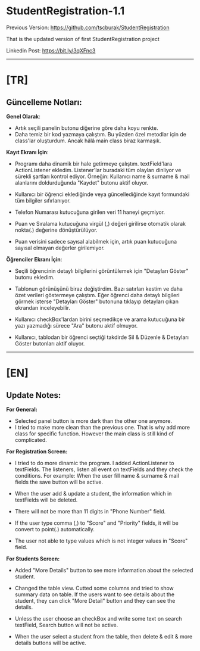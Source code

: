 # StudentRegistration-1.1

Previous Version: https://github.com/tscburak/StudentRegistration

That is the updated version of first StudentRegistration project

Linkedin Post: https://bit.ly/3qXFnc3

-----------------------------------------------------------------------------------------------------------------------------------


# **[TR]**
## Güncelleme Notları:


  **Genel Olarak**:
   - Artık seçili panelin butonu diğerine göre daha koyu renkte.
   - Daha temiz bir kod yazmaya çalıştım. Bu yüzden özel metodlar için de class'lar oluşturdum. Ancak hâlâ main class biraz karmaşık.

  **Kayıt Ekranı İçin**:
   - Programı daha dinamik bir hale getirmeye çalıştım. textField'lara ActionListener ekledim. Listener'lar buradaki tüm olayları dinliyor ve sürekli şartları kontrol ediyor.
      Örneğin: Kullanıcı name & surname & mail alanlarını doldurduğunda "Kaydet" butonu aktif oluyor. 
  
   - Kullanıcı bir öğrenci eklediğinde veya güncellediğinde kayıt formundaki tüm bilgiler sıfırlanıyor.
    
   - Telefon Numarası kutucuğuna girilen veri 11 haneyi geçmiyor.

   - Puan ve Sıralama kutucuğuna virgül (,) değeri girilirse otomatik olarak nokta(.) değerine dönüştürülüyor.

   - Puan verisini sadece sayısal alabilmek için, artık puan kutucuğuna sayısal olmayan değerler girilemiyor. 


   **Öğrenciler Ekranı İçin**:
   - Seçili öğrencinin detaylı bilgilerini görüntülemek için "Detayları Göster" butonu ekledim.
   
   - Tablonun görünüşünü biraz değiştirdim. Bazı satırları kestim ve daha özet verileri göstermeye çalıştım. Eğer öğrenci daha detaylı bilgileri görmek isterse "Detayları Göster"
    butonuna tıklayıp detayları çıkan ekrandan inceleyebilir.
      
   - Kullanıcı checkBox'lardan birini seçmedikçe ve arama kutucuğuna bir yazı yazmadığı sürece "Ara" butonu aktif olmuyor.
      
   - Kullanıcı, tablodan bir öğrenci seçtiği takdirde Sil & Düzenle & Detayları Göster butonları aktif oluyor.
   



-----------------------------------------------------------------------------------------------------------------------------------




# **[EN]**
## Update Notes:


  **For General:**
   - Selected panel button is more dark than the other one anymore.
   - I tried to make more clean than the previous one. That is why add more class for specific function. However the main class is still kind of complicated.

  **For Registration Screen:**
   - I tried to do more dinamic the program. I added ActionListener to textFields. The listeners, listen all event on textFields and they check the conditions.
      For example: When the user fill name & surname & mail fields the save button will be active. 
  
   - When the user add & update a student, the information which in textFields will be deleted.
    
   - There will not be more than 11 digits in "Phone Number" field.

   - If the user type comma (,) to "Score" and "Priority" fields, it will be convert to point(.) automatically.

   - The user not able to type values which is not integer values in "Score" field. 

   **For Students Screen:**
   - Added "More Details" button to see more information about the selected student. 
   
   - Changed the table view. Cutted some columns and tried to show summary data on table. If the users want to see details about the student, they can click "More Detail" button
    and they can see the details.
      
   - Unless the user choose an checkBox and write some text on search textField, Search button will not be active.
      
   - When the user select a student from the table, then delete & edit & more details buttons will be active.
   

